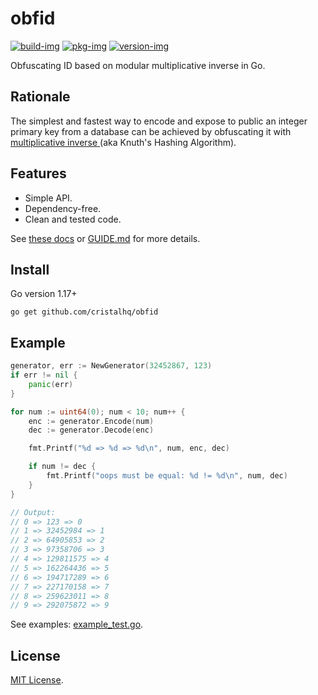 # obfid

[![build-img]][build-url]
[![pkg-img]][pkg-url]
[![version-img]][version-url]

Obfuscating ID based on modular multiplicative inverse in Go.

## Rationale

The simplest and fastest way to encode and expose to public an integer primary key from a database can be achieved by obfuscating it with [multiplicative inverse
](https://en.wikipedia.org/wiki/Multiplicative_inverse) (aka Knuth's Hashing Algorithm).

## Features

* Simple API.
* Dependency-free.
* Clean and tested code.

See [these docs][pkg-url] or [GUIDE.md](https://github.com/cristalhq/obfid/blob/main/GUIDE.md) for more details.

## Install

Go version 1.17+

```
go get github.com/cristalhq/obfid
```

## Example

```go
generator, err := NewGenerator(32452867, 123)
if err != nil {
	panic(err)
}

for num := uint64(0); num < 10; num++ {
	enc := generator.Encode(num)
	dec := generator.Decode(enc)

	fmt.Printf("%d => %d => %d\n", num, enc, dec)

	if num != dec {
		fmt.Printf("oops must be equal: %d != %d\n", num, dec)
	}
}

// Output:
// 0 => 123 => 0
// 1 => 32452984 => 1
// 2 => 64905853 => 2
// 3 => 97358706 => 3
// 4 => 129811575 => 4
// 5 => 162264436 => 5
// 6 => 194717289 => 6
// 7 => 227170158 => 7
// 8 => 259623011 => 8
// 9 => 292075872 => 9
```

See examples: [example_test.go](https://github.com/cristalhq/obfid/blob/main/example_test.go).

## License

[MIT License](LICENSE).

[build-img]: https://github.com/cristalhq/obfid/workflows/build/badge.svg
[build-url]: https://github.com/cristalhq/obfid/actions
[pkg-img]: https://pkg.go.dev/badge/cristalhq/obfid
[pkg-url]: https://pkg.go.dev/github.com/cristalhq/obfid
[version-img]: https://img.shields.io/github/v/release/cristalhq/obfid
[version-url]: https://github.com/cristalhq/obfid/releases
